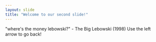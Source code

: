```yaml
---
layout: slide
title: "Welcome to our second slide!"
---
```

"where's the money lebowski?" - The Big Lebowski (1998)
Use the left arrow to go back!
